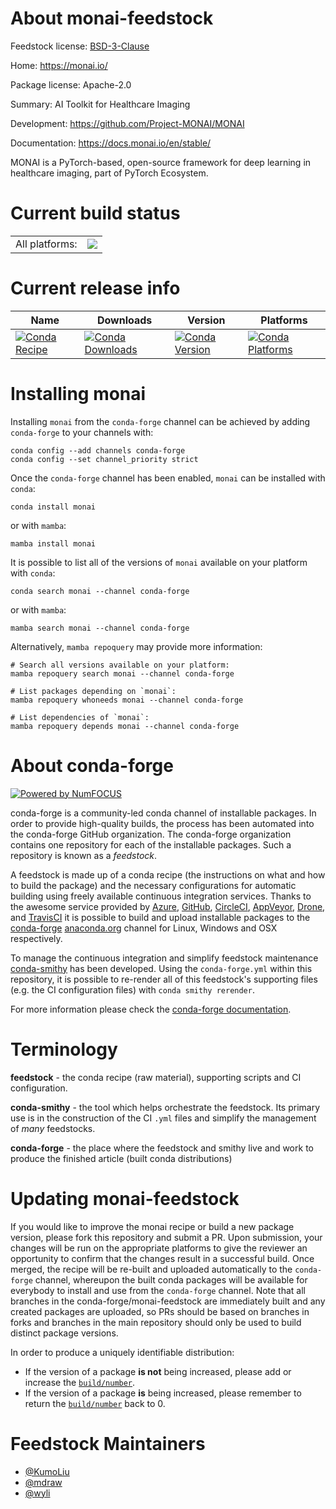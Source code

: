 About monai-feedstock
=====================

Feedstock license: [BSD-3-Clause](https://github.com/conda-forge/monai-feedstock/blob/main/LICENSE.txt)

Home: https://monai.io/

Package license: Apache-2.0

Summary: AI Toolkit for Healthcare Imaging

Development: https://github.com/Project-MONAI/MONAI

Documentation: https://docs.monai.io/en/stable/

MONAI is a PyTorch-based, open-source framework for deep learning in
healthcare imaging, part of PyTorch Ecosystem.


Current build status
====================


<table><tr><td>All platforms:</td>
    <td>
      <a href="https://dev.azure.com/conda-forge/feedstock-builds/_build/latest?definitionId=14893&branchName=main">
        <img src="https://dev.azure.com/conda-forge/feedstock-builds/_apis/build/status/monai-feedstock?branchName=main">
      </a>
    </td>
  </tr>
</table>

Current release info
====================

| Name | Downloads | Version | Platforms |
| --- | --- | --- | --- |
| [![Conda Recipe](https://img.shields.io/badge/recipe-monai-green.svg)](https://anaconda.org/conda-forge/monai) | [![Conda Downloads](https://img.shields.io/conda/dn/conda-forge/monai.svg)](https://anaconda.org/conda-forge/monai) | [![Conda Version](https://img.shields.io/conda/vn/conda-forge/monai.svg)](https://anaconda.org/conda-forge/monai) | [![Conda Platforms](https://img.shields.io/conda/pn/conda-forge/monai.svg)](https://anaconda.org/conda-forge/monai) |

Installing monai
================

Installing `monai` from the `conda-forge` channel can be achieved by adding `conda-forge` to your channels with:

```
conda config --add channels conda-forge
conda config --set channel_priority strict
```

Once the `conda-forge` channel has been enabled, `monai` can be installed with `conda`:

```
conda install monai
```

or with `mamba`:

```
mamba install monai
```

It is possible to list all of the versions of `monai` available on your platform with `conda`:

```
conda search monai --channel conda-forge
```

or with `mamba`:

```
mamba search monai --channel conda-forge
```

Alternatively, `mamba repoquery` may provide more information:

```
# Search all versions available on your platform:
mamba repoquery search monai --channel conda-forge

# List packages depending on `monai`:
mamba repoquery whoneeds monai --channel conda-forge

# List dependencies of `monai`:
mamba repoquery depends monai --channel conda-forge
```


About conda-forge
=================

[![Powered by
NumFOCUS](https://img.shields.io/badge/powered%20by-NumFOCUS-orange.svg?style=flat&colorA=E1523D&colorB=007D8A)](https://numfocus.org)

conda-forge is a community-led conda channel of installable packages.
In order to provide high-quality builds, the process has been automated into the
conda-forge GitHub organization. The conda-forge organization contains one repository
for each of the installable packages. Such a repository is known as a *feedstock*.

A feedstock is made up of a conda recipe (the instructions on what and how to build
the package) and the necessary configurations for automatic building using freely
available continuous integration services. Thanks to the awesome service provided by
[Azure](https://azure.microsoft.com/en-us/services/devops/), [GitHub](https://github.com/),
[CircleCI](https://circleci.com/), [AppVeyor](https://www.appveyor.com/),
[Drone](https://cloud.drone.io/welcome), and [TravisCI](https://travis-ci.com/)
it is possible to build and upload installable packages to the
[conda-forge](https://anaconda.org/conda-forge) [anaconda.org](https://anaconda.org/)
channel for Linux, Windows and OSX respectively.

To manage the continuous integration and simplify feedstock maintenance
[conda-smithy](https://github.com/conda-forge/conda-smithy) has been developed.
Using the ``conda-forge.yml`` within this repository, it is possible to re-render all of
this feedstock's supporting files (e.g. the CI configuration files) with ``conda smithy rerender``.

For more information please check the [conda-forge documentation](https://conda-forge.org/docs/).

Terminology
===========

**feedstock** - the conda recipe (raw material), supporting scripts and CI configuration.

**conda-smithy** - the tool which helps orchestrate the feedstock.
                   Its primary use is in the construction of the CI ``.yml`` files
                   and simplify the management of *many* feedstocks.

**conda-forge** - the place where the feedstock and smithy live and work to
                  produce the finished article (built conda distributions)


Updating monai-feedstock
========================

If you would like to improve the monai recipe or build a new
package version, please fork this repository and submit a PR. Upon submission,
your changes will be run on the appropriate platforms to give the reviewer an
opportunity to confirm that the changes result in a successful build. Once
merged, the recipe will be re-built and uploaded automatically to the
`conda-forge` channel, whereupon the built conda packages will be available for
everybody to install and use from the `conda-forge` channel.
Note that all branches in the conda-forge/monai-feedstock are
immediately built and any created packages are uploaded, so PRs should be based
on branches in forks and branches in the main repository should only be used to
build distinct package versions.

In order to produce a uniquely identifiable distribution:
 * If the version of a package **is not** being increased, please add or increase
   the [``build/number``](https://docs.conda.io/projects/conda-build/en/latest/resources/define-metadata.html#build-number-and-string).
 * If the version of a package **is** being increased, please remember to return
   the [``build/number``](https://docs.conda.io/projects/conda-build/en/latest/resources/define-metadata.html#build-number-and-string)
   back to 0.

Feedstock Maintainers
=====================

* [@KumoLiu](https://github.com/KumoLiu/)
* [@mdraw](https://github.com/mdraw/)
* [@wyli](https://github.com/wyli/)

